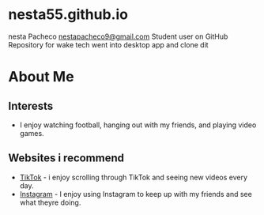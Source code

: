 # nesta55.github.io
nesta Pacheco nestapacheco9@gmail.com
Student user on GitHub
Repository for wake tech
went into desktop app and clone dit 
# About Me  
## Interests  
- I enjoy watching football, hanging out with my friends, and playing video games.
## Websites i recommend
- [TikTok](https://www.tiktok.com/) - i enjoy scrolling through TikTok and seeing new videos every day.
- [Instagram](https://www.instagram.com/) - I enjoy using Instagram to keep up with my friends and see what theyre doing.

